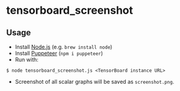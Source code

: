 # tensorboard_screenshot

## Usage

* Install [Node.js](https://nodejs.org) (e.g. `brew install node`)
* Install [Puppeteer](https://github.com/GoogleChrome/puppeteer) (`npm i puppeteer`)
* Run with:
```
$ node tensorboard_screenshot.js <TensorBoard instance URL>
```
* Screenshot of all scalar graphs will be saved as `screenshot.png`.
